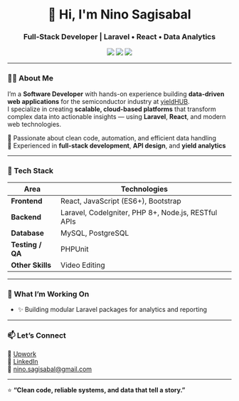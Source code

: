 <!-- Header Banner -->
<h1 align="center">👋 Hi, I'm Nino Sagisabal</h1>
<h3 align="center">Full-Stack Developer | Laravel • React • Data Analytics</h3>

<p align="center">
  <a href="https://github.com/nsagisabal"><img src="https://img.shields.io/github/followers/nsagisabal?label=Follow&style=social"></a>
  <a href="https://www.upwork.com/freelancers/~01db6a2498792a4620"><img src="https://img.shields.io/badge/Upwork-Hire%20Me-brightgreen?logo=upwork&style=flat"></a>
  <a href="mailto:nino.sagisabal@gmail.com"><img src="https://img.shields.io/badge/Email-nino.sagisabal%40gmail.com-blue?style=flat&logo=gmail"></a>
</p>

---

### 👨‍💻 About Me

I’m a **Software Developer** with hands-on experience building **data-driven web applications** for the semiconductor industry at [yieldHUB](https://www.yieldhub.com).  
I specialize in creating **scalable, cloud-based platforms** that transform complex data into actionable insights — using **Laravel**, **React**, and modern web technologies.

🔹 Passionate about clean code, automation, and efficient data handling  
🔹 Experienced in **full-stack development**, **API design**, and **yield analytics**  

---

### 🧠 Tech Stack

| Area | Technologies |
|------|---------------|
| **Frontend** | React, JavaScript (ES6+), Bootstrap |
| **Backend** | Laravel, CodeIgniter, PHP 8+, Node.js, RESTful APIs |
| **Database** | MySQL, PostgreSQL |
| **Testing / QA** | PHPUnit |
| **Other Skills** | Video Editing |

---
<!--
### 🚀 Featured Projects

#### 🧾 [POS & Inventory System (Laravel)](https://github.com/nsagisabal/pos-inventory)
A customizable Laravel-based POS and inventory management app with invoicing and accounting modules.  
✅ Role-based access • Responsive dashboard • Automated reports

#### 📊 [Yield Analytics Dashboard](https://github.com/nsagisabal/yield-analytics-demo)
A sample analytics dashboard inspired by semiconductor yield data analysis.  
Built with **Laravel + React**, featuring interactive charts and wafer map visualization.

#### 🌐 [Portfolio Website](https://github.com/nsagisabal/portfolio-site)
Personal portfolio built with React and Tailwind CSS, deployed via GitHub Pages.

---
-->

### 🧩 What I’m Working On
- ✨ Building modular Laravel packages for analytics and reporting  

---

### 📫 Let’s Connect
💼 [Upwork](https://www.upwork.com/freelancers/~01db6a2498792a4620)  
🔗 [LinkedIn](https://www.linkedin.com/in/nsagisabal/)  
📧 [nino.sagisabal@gmail.com](mailto:nino.sagisabal@gmail.com)

---
<!--
### 📈 GitHub Stats

<p align="center">
  <img width="49%" src="https://github-readme-stats.vercel.app/api?username=nsagisabal&show_icons=true&theme=tokyonight" />
  <img width="49%" src="https://github-readme-streak-stats.herokuapp.com/?user=nsagisabal&theme=tokyonight" />
</p>

---
-->
⭐ **“Clean code, reliable systems, and data that tell a story.”**

